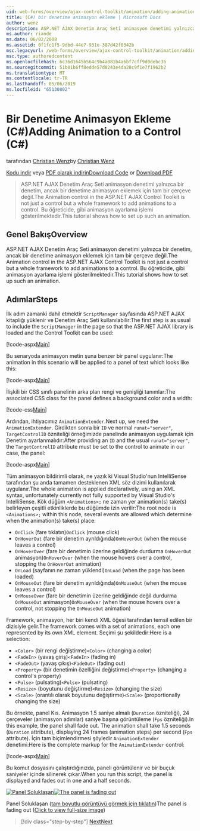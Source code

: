 ```yaml
---
uid: web-forms/overview/ajax-control-toolkit/animation/adding-animation-to-a-control-cs
title: (C#) bir denetime animasyon ekleme | Microsoft Docs
author: wenz
description: ASP.NET AJAX Denetim Araç Seti animasyon denetimi yalnızca bir denetim, ancak bir denetime animasyon eklemek için tam bir çerçeve değil. Bu öğreticide gösterilmiştir nasıl...
ms.author: riande
ms.date: 06/02/2008
ms.assetid: 0f1fc1f5-9dbd-44e7-931e-387d42f0342b
msc.legacyurl: /web-forms/overview/ajax-control-toolkit/animation/adding-animation-to-a-control-cs
msc.type: authoredcontent
ms.openlocfilehash: 6c36d1645b564c9b4a081b4a6bf7cff9d0debc3b
ms.sourcegitcommit: 51b01b6ff8edde57d8243e4da28c9f1e7f1962b2
ms.translationtype: MT
ms.contentlocale: tr-TR
ms.lasthandoff: 05/06/2019
ms.locfileid: "65130802"
---
```

# <a name="adding-animation-to-a-control-c"></a><span data-ttu-id="aaa07-104">Bir Denetime Animasyon Ekleme (C#)</span><span class="sxs-lookup"><span data-stu-id="aaa07-104">Adding Animation to a Control (C#)</span></span>

<span data-ttu-id="aaa07-105">tarafından [Christian Wenz](https://github.com/wenz)</span><span class="sxs-lookup"><span data-stu-id="aaa07-105">by [Christian Wenz](https://github.com/wenz)</span></span>

<span data-ttu-id="aaa07-106">[Kodu indir](http://download.microsoft.com/download/f/9/a/f9a26acd-8df4-4484-8a18-199e4598f411/Animation1.cs.zip) veya [PDF olarak indirin](http://download.microsoft.com/download/6/7/1/6718d452-ff89-4d3f-a90e-c74ec2d636a3/animation1CS.pdf)</span><span class="sxs-lookup"><span data-stu-id="aaa07-106">[Download Code](http://download.microsoft.com/download/f/9/a/f9a26acd-8df4-4484-8a18-199e4598f411/Animation1.cs.zip) or [Download PDF](http://download.microsoft.com/download/6/7/1/6718d452-ff89-4d3f-a90e-c74ec2d636a3/animation1CS.pdf)</span></span>

> <span data-ttu-id="aaa07-107">ASP.NET AJAX Denetim Araç Seti animasyon denetimi yalnızca bir denetim, ancak bir denetime animasyon eklemek için tam bir çerçeve değil.</span><span class="sxs-lookup"><span data-stu-id="aaa07-107">The Animation control in the ASP.NET AJAX Control Toolkit is not just a control but a whole framework to add animations to a control.</span></span> <span data-ttu-id="aaa07-108">Bu öğreticide, gibi animasyon ayarlama işlemi gösterilmektedir.</span><span class="sxs-lookup"><span data-stu-id="aaa07-108">This tutorial shows how to set up such an animation.</span></span>

## <a name="overview"></a><span data-ttu-id="aaa07-109">Genel Bakış</span><span class="sxs-lookup"><span data-stu-id="aaa07-109">Overview</span></span>

<span data-ttu-id="aaa07-110">ASP.NET AJAX Denetim Araç Seti animasyon denetimi yalnızca bir denetim, ancak bir denetime animasyon eklemek için tam bir çerçeve değil.</span><span class="sxs-lookup"><span data-stu-id="aaa07-110">The Animation control in the ASP.NET AJAX Control Toolkit is not just a control but a whole framework to add animations to a control.</span></span> <span data-ttu-id="aaa07-111">Bu öğreticide, gibi animasyon ayarlama işlemi gösterilmektedir.</span><span class="sxs-lookup"><span data-stu-id="aaa07-111">This tutorial shows how to set up such an animation.</span></span>

## <a name="steps"></a><span data-ttu-id="aaa07-112">Adımlar</span><span class="sxs-lookup"><span data-stu-id="aaa07-112">Steps</span></span>

<span data-ttu-id="aaa07-113">İlk adım zamanki dahil etmektir `ScriptManager` sayfasında ASP.NET AJAX kitaplığı yüklenir ve Denetim Araç Seti kullanılabilir:</span><span class="sxs-lookup"><span data-stu-id="aaa07-113">The first step is as usual to include the `ScriptManager` in the page so that the ASP.NET AJAX library is loaded and the Control Toolkit can be used:</span></span>

[!code-aspx[Main](adding-animation-to-a-control-cs/samples/sample1.aspx)]

<span data-ttu-id="aaa07-114">Bu senaryoda animasyon metin şuna benzer bir panel uygulanır:</span><span class="sxs-lookup"><span data-stu-id="aaa07-114">The animation in this scenario will be applied to a panel of text which looks like this:</span></span>

[!code-aspx[Main](adding-animation-to-a-control-cs/samples/sample2.aspx)]

<span data-ttu-id="aaa07-115">İlişkili bir CSS sınıfı panelinin arka plan rengi ve genişliği tanımlar:</span><span class="sxs-lookup"><span data-stu-id="aaa07-115">The associated CSS class for the panel defines a background color and a width:</span></span>

[!code-css[Main](adding-animation-to-a-control-cs/samples/sample3.css)]

<span data-ttu-id="aaa07-116">Ardından, ihtiyacımız `AnimationExtender`.</span><span class="sxs-lookup"><span data-stu-id="aaa07-116">Next up, we need the `AnimationExtender`.</span></span> <span data-ttu-id="aaa07-117">Girdikten sonra bir `ID` ve normal `runat="server"`, `TargetControlID` özniteliği örneğimizde panelinde animasyon uygulamak için Denetim ayarlanmalıdır:</span><span class="sxs-lookup"><span data-stu-id="aaa07-117">After providing an `ID` and the usual `runat="server"`, the `TargetControlID` attribute must be set to the control to animate in our case, the panel:</span></span>

[!code-aspx[Main](adding-animation-to-a-control-cs/samples/sample4.aspx)]

<span data-ttu-id="aaa07-118">Tüm animasyon bildirimli olarak, ne yazık ki Visual Studio'nun IntelliSense tarafından şu anda tamamen desteklenen XML söz dizimi kullanılarak uygulanır.</span><span class="sxs-lookup"><span data-stu-id="aaa07-118">The whole animation is applied declaratively, using an XML syntax, unfortunately currently not fully supported by Visual Studio's IntelliSense.</span></span> <span data-ttu-id="aaa07-119">Kök düğüm `<Animations>;` ne zaman yer animation(s) take(s) belirleyen çeşitli etkinliklerde bu düğümde izin verilir:</span><span class="sxs-lookup"><span data-stu-id="aaa07-119">The root node is `<Animations>;` within this node, several events are allowed which determine when the animation(s) take(s) place:</span></span>

- <span data-ttu-id="aaa07-120">`OnClick` (fare tıklatın)</span><span class="sxs-lookup"><span data-stu-id="aaa07-120">`OnClick` (mouse click)</span></span>
- <span data-ttu-id="aaa07-121">`OnHoverOut` (fare bir denetim ayrıldığında)</span><span class="sxs-lookup"><span data-stu-id="aaa07-121">`OnHoverOut` (when the mouse leaves a control)</span></span>
- <span data-ttu-id="aaa07-122">`OnHoverOver` (fare bir denetimin üzerine geldiğinde durdurma `OnHoverOut` animasyon)</span><span class="sxs-lookup"><span data-stu-id="aaa07-122">`OnHoverOver` (when the mouse hovers over a control, stopping the `OnHoverOut` animation)</span></span>
- <span data-ttu-id="aaa07-123">`OnLoad` (sayfanın ne zaman yüklendi)</span><span class="sxs-lookup"><span data-stu-id="aaa07-123">`OnLoad` (when the page has been loaded)</span></span>
- <span data-ttu-id="aaa07-124">`OnMouseOut` (fare bir denetim ayrıldığında)</span><span class="sxs-lookup"><span data-stu-id="aaa07-124">`OnMouseOut` (when the mouse leaves a control)</span></span>
- <span data-ttu-id="aaa07-125">`OnMouseOver` (fare bir denetimin üzerine geldiğinde değil durdurma `OnMouseOut` animasyon)</span><span class="sxs-lookup"><span data-stu-id="aaa07-125">`OnMouseOver` (when the mouse hovers over a control, not stopping the `OnMouseOut` animation)</span></span>

<span data-ttu-id="aaa07-126">Framework, animasyon, her biri kendi XML öğesi tarafından temsil edilen bir dizisiyle gelir.</span><span class="sxs-lookup"><span data-stu-id="aaa07-126">The framework comes with a set of animations, each one represented by its own XML element.</span></span> <span data-ttu-id="aaa07-127">Seçimi şu şekildedir:</span><span class="sxs-lookup"><span data-stu-id="aaa07-127">Here is a selection:</span></span>

- <span data-ttu-id="aaa07-128">`<Color>` (bir rengi değiştirme)</span><span class="sxs-lookup"><span data-stu-id="aaa07-128">`<Color>` (changing a color)</span></span>
- <span data-ttu-id="aaa07-129">`<FadeIn>` (yavaş giriş)</span><span class="sxs-lookup"><span data-stu-id="aaa07-129">`<FadeIn>` (fading in)</span></span>
- <span data-ttu-id="aaa07-130">`<FadeOut>` (yavaş çıkış)</span><span class="sxs-lookup"><span data-stu-id="aaa07-130">`<FadeOut>` (fading out)</span></span>
- <span data-ttu-id="aaa07-131">`<Property>` (bir denetimin özelliğini değiştirme)</span><span class="sxs-lookup"><span data-stu-id="aaa07-131">`<Property>` (changing a control's property)</span></span>
- <span data-ttu-id="aaa07-132">`<Pulse>` (pulsating)</span><span class="sxs-lookup"><span data-stu-id="aaa07-132">`<Pulse>` (pulsating)</span></span>
- <span data-ttu-id="aaa07-133">`<Resize>` (boyutunu değiştirme)</span><span class="sxs-lookup"><span data-stu-id="aaa07-133">`<Resize>` (changing the size)</span></span>
- <span data-ttu-id="aaa07-134">`<Scale>` (orantılı olarak boyutunu değiştirme)</span><span class="sxs-lookup"><span data-stu-id="aaa07-134">`<Scale>` (proportionally changing the size)</span></span>

<span data-ttu-id="aaa07-135">Bu örnekte, panel Kıs. Animasyon 1.5 saniye almalı (`Duration` özniteliği), 24 çerçeveler (animasyon adımlar) saniye başına görüntüleme (`Fps` özniteliği).</span><span class="sxs-lookup"><span data-stu-id="aaa07-135">In this example, the panel shall fade out. The animation shall take 1.5 seconds (`Duration` attribute), displaying 24 frames (animation steps) per second (`Fps` attribute).</span></span> <span data-ttu-id="aaa07-136">İçin tam biçimlendirmesi şöyledir `AnimationExtender` denetimi:</span><span class="sxs-lookup"><span data-stu-id="aaa07-136">Here is the complete markup for the `AnimationExtender` control:</span></span>

[!code-aspx[Main](adding-animation-to-a-control-cs/samples/sample5.aspx)]

<span data-ttu-id="aaa07-137">Bu komut dosyasını çalıştırdığınızda, paneli görüntülenir ve bir buçuk saniyeler içinde silinerek çıkar.</span><span class="sxs-lookup"><span data-stu-id="aaa07-137">When you run this script, the panel is displayed and fades out in one and a half seconds.</span></span>

<span data-ttu-id="aaa07-138">[![Panel Soluklaşan](adding-animation-to-a-control-cs/_static/image2.png)](adding-animation-to-a-control-cs/_static/image1.png)</span><span class="sxs-lookup"><span data-stu-id="aaa07-138">[![The panel is fading out](adding-animation-to-a-control-cs/_static/image2.png)](adding-animation-to-a-control-cs/_static/image1.png)</span></span>

<span data-ttu-id="aaa07-139">Panel Soluklaşan ([tam boyutlu görüntüyü görmek için tıklatın](adding-animation-to-a-control-cs/_static/image3.png))</span><span class="sxs-lookup"><span data-stu-id="aaa07-139">The panel is fading out ([Click to view full-size image](adding-animation-to-a-control-cs/_static/image3.png))</span></span>

> [!div class="step-by-step"]
> [<span data-ttu-id="aaa07-140">Next</span><span class="sxs-lookup"><span data-stu-id="aaa07-140">Next</span></span>](executing-several-animations-at-the-same-time-cs.md)
